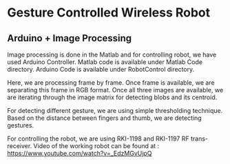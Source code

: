 # Gesture Controlled Wireless Robot
## Arduino + Image Processing

Image processing is done in the Matlab and for controlling robot, we have used Arduino Controller.
Matlab code is available under Matlab Code directory.
Arduino Code is available under RobotControl directory.

Here, we are processing frame by frame. Once frame is available, we are separating this frame in RGB format.
Once all three images are available, we are iterating through the image matrix for detecting blobs and its centroid.

For detecting different gesture, we are using simple thresholding technique. Based on the distance between fingers and thumb, we are detecting gestures.

For controlling the robot, we are using RKI-1198 and RKI-1197 RF trans-receiver.
Video of the working robot can be found at : https://www.youtube.com/watch?v=_EdzMGvUjpQ
